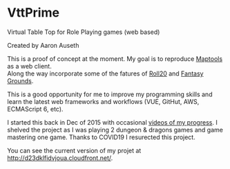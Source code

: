 # VttPrime
Virtual Table Top for Role Playing games (web based)

Created by Aaron Auseth

This is a proof of concept at the moment.  My goal is to reproduce [Maptools](https://www.rptools.net/) as a web client.  
Along the way incorporate some of the fatures of [Roll20](https://roll20.net/) and [Fantasy Grounds](https://www.fantasygrounds.com/).

This is a good opportunity for me to improve my programming skills and learn the latest web frameworks and workflows (VUE, GitHut, AWS, ECMAScript 6, etc).

I started this back in Dec of 2015 with occasional [videos of my progress](https://www.youtube.com/watch?v=Bo4vkIncoBQ&list=PL4zL3-Vf2uUT7Y7HlnOTZIHBMs6a7ZYpz).  I shelved the project as I was playing 2 dungeon & dragons games and game mastering one game.  Thanks to COVID19 I resurected this project.

You can see the current version of my projet at http://d23dklfidvjoua.cloudfront.net/.
